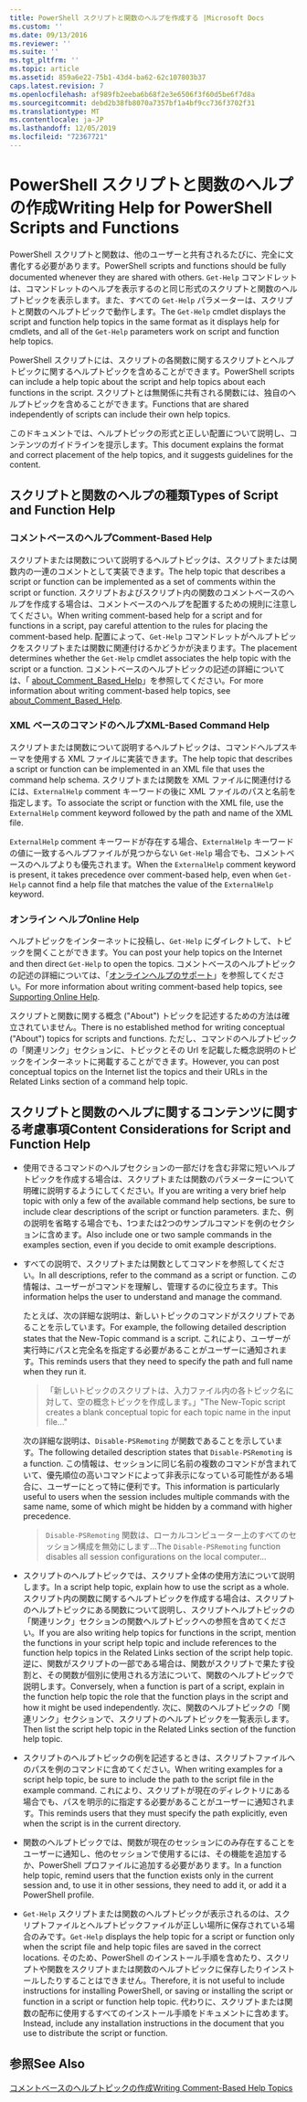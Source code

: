 ```yaml
---
title: PowerShell スクリプトと関数のヘルプを作成する |Microsoft Docs
ms.custom: ''
ms.date: 09/13/2016
ms.reviewer: ''
ms.suite: ''
ms.tgt_pltfrm: ''
ms.topic: article
ms.assetid: 859a6e22-75b1-43d4-ba62-62c107803b37
caps.latest.revision: 7
ms.openlocfilehash: af989fb2eeba6b68f2e3e6506f3f60d5be6f7d8a
ms.sourcegitcommit: debd2b38fb8070a7357bf1a4bf9cc736f3702f31
ms.translationtype: MT
ms.contentlocale: ja-JP
ms.lasthandoff: 12/05/2019
ms.locfileid: "72367721"
---
```

# <a name="writing-help-for-powershell-scripts-and-functions"></a><span data-ttu-id="5325d-102">PowerShell スクリプトと関数のヘルプの作成</span><span class="sxs-lookup"><span data-stu-id="5325d-102">Writing Help for PowerShell Scripts and Functions</span></span>

<span data-ttu-id="5325d-103">PowerShell スクリプトと関数は、他のユーザーと共有されるたびに、完全に文書化する必要があります。</span><span class="sxs-lookup"><span data-stu-id="5325d-103">PowerShell scripts and functions should be fully documented whenever they are shared with others.</span></span>
<span data-ttu-id="5325d-104">`Get-Help` コマンドレットは、コマンドレットのヘルプを表示するのと同じ形式のスクリプトと関数のヘルプトピックを表示します。また、すべての `Get-Help` パラメーターは、スクリプトと関数のヘルプトピックで動作します。</span><span class="sxs-lookup"><span data-stu-id="5325d-104">The `Get-Help` cmdlet displays the script and function help topics in the same format as it displays help for cmdlets, and all of the `Get-Help` parameters work on script and function help topics.</span></span>

<span data-ttu-id="5325d-105">PowerShell スクリプトには、スクリプトの各関数に関するスクリプトとヘルプトピックに関するヘルプトピックを含めることができます。</span><span class="sxs-lookup"><span data-stu-id="5325d-105">PowerShell scripts can include a help topic about the script and help topics about each functions in the script.</span></span>
<span data-ttu-id="5325d-106">スクリプトとは無関係に共有される関数には、独自のヘルプトピックを含めることができます。</span><span class="sxs-lookup"><span data-stu-id="5325d-106">Functions that are shared independently of scripts can include their own help topics.</span></span>

<span data-ttu-id="5325d-107">このドキュメントでは、ヘルプトピックの形式と正しい配置について説明し、コンテンツのガイドラインを提示します。</span><span class="sxs-lookup"><span data-stu-id="5325d-107">This document explains the format and correct placement of the help topics, and it suggests guidelines for the content.</span></span>

## <a name="types-of-script-and-function-help"></a><span data-ttu-id="5325d-108">スクリプトと関数のヘルプの種類</span><span class="sxs-lookup"><span data-stu-id="5325d-108">Types of Script and Function Help</span></span>

### <a name="comment-based-help"></a><span data-ttu-id="5325d-109">コメントベースのヘルプ</span><span class="sxs-lookup"><span data-stu-id="5325d-109">Comment-Based Help</span></span>
<span data-ttu-id="5325d-110">スクリプトまたは関数について説明するヘルプトピックは、スクリプトまたは関数内の一連のコメントとして実装できます。</span><span class="sxs-lookup"><span data-stu-id="5325d-110">The help topic that describes a script or function can be implemented as a set of comments within the script or function.</span></span>
<span data-ttu-id="5325d-111">スクリプトおよびスクリプト内の関数のコメントベースのヘルプを作成する場合は、コメントベースのヘルプを配置するための規則に注意してください。</span><span class="sxs-lookup"><span data-stu-id="5325d-111">When writing comment-based help for a script and for functions in a script, pay careful attention to the rules for placing the comment-based help.</span></span>
<span data-ttu-id="5325d-112">配置によって、`Get-Help` コマンドレットがヘルプトピックをスクリプトまたは関数に関連付けるかどうかが決まります。</span><span class="sxs-lookup"><span data-stu-id="5325d-112">The placement determines whether the `Get-Help` cmdlet associates the help topic with the script or a function.</span></span>
<span data-ttu-id="5325d-113">コメントベースのヘルプトピックの記述の詳細については、「 [about_Comment_Based_Help](/powershell/module/microsoft.powershell.core/about/about_comment_based_help)」を参照してください。</span><span class="sxs-lookup"><span data-stu-id="5325d-113">For more information about writing comment-based help topics, see [about_Comment_Based_Help](/powershell/module/microsoft.powershell.core/about/about_comment_based_help).</span></span>

### <a name="xml-based-command-help"></a><span data-ttu-id="5325d-114">XML ベースのコマンドのヘルプ</span><span class="sxs-lookup"><span data-stu-id="5325d-114">XML-Based Command Help</span></span>
<span data-ttu-id="5325d-115">スクリプトまたは関数について説明するヘルプトピックは、コマンドヘルプスキーマを使用する XML ファイルに実装できます。</span><span class="sxs-lookup"><span data-stu-id="5325d-115">The help topic that describes a script or function can be implemented in an XML file that uses the command help schema.</span></span>
<span data-ttu-id="5325d-116">スクリプトまたは関数を XML ファイルに関連付けるには、`ExternalHelp` comment キーワードの後に XML ファイルのパスと名前を指定します。</span><span class="sxs-lookup"><span data-stu-id="5325d-116">To associate the script or function with the XML file, use the `ExternalHelp` comment keyword followed by the path and name of the XML file.</span></span>

<span data-ttu-id="5325d-117">`ExternalHelp` comment キーワードが存在する場合、`ExternalHelp` キーワードの値に一致するヘルプファイルが見つからない `Get-Help` 場合でも、コメントベースのヘルプよりも優先されます。</span><span class="sxs-lookup"><span data-stu-id="5325d-117">When the `ExternalHelp` comment keyword is present, it takes precedence over comment-based help, even when `Get-Help` cannot find a help file that matches the value of the `ExternalHelp` keyword.</span></span>

### <a name="online-help"></a><span data-ttu-id="5325d-118">オンライン ヘルプ</span><span class="sxs-lookup"><span data-stu-id="5325d-118">Online Help</span></span>
<span data-ttu-id="5325d-119">ヘルプトピックをインターネットに投稿し、`Get-Help` にダイレクトして、トピックを開くことができます。</span><span class="sxs-lookup"><span data-stu-id="5325d-119">You can post your help topics on the Internet and then direct `Get-Help` to open the topics.</span></span>
<span data-ttu-id="5325d-120">コメントベースのヘルプトピックの記述の詳細については、「[オンラインヘルプのサポート](../module/supporting-online-help.md)」を参照してください。</span><span class="sxs-lookup"><span data-stu-id="5325d-120">For more information about writing comment-based help topics, see [Supporting Online Help](../module/supporting-online-help.md).</span></span>

<span data-ttu-id="5325d-121">スクリプトと関数に関する概念 ("About") トピックを記述するための方法は確立されていません。</span><span class="sxs-lookup"><span data-stu-id="5325d-121">There is no established method for writing conceptual ("About") topics for scripts and functions.</span></span>
<span data-ttu-id="5325d-122">ただし、コマンドのヘルプトピックの「関連リンク」セクションに、トピックとその Url を記載した概念説明のトピックをインターネットに掲載することができます。</span><span class="sxs-lookup"><span data-stu-id="5325d-122">However, you can post conceptual topics on the Internet list the topics and their URLs in the Related Links section of a command help topic.</span></span>

## <a name="content-considerations-for-script-and-function-help"></a><span data-ttu-id="5325d-123">スクリプトと関数のヘルプに関するコンテンツに関する考慮事項</span><span class="sxs-lookup"><span data-stu-id="5325d-123">Content Considerations for Script and Function Help</span></span>

- <span data-ttu-id="5325d-124">使用できるコマンドのヘルプセクションの一部だけを含む非常に短いヘルプトピックを作成する場合は、スクリプトまたは関数のパラメーターについて明確に説明するようにしてください。</span><span class="sxs-lookup"><span data-stu-id="5325d-124">If you are writing a very brief help topic with only a few of the available command help sections, be sure to include clear descriptions of the script or function parameters.</span></span> <span data-ttu-id="5325d-125">また、例の説明を省略する場合でも、1つまたは2つのサンプルコマンドを例のセクションに含めます。</span><span class="sxs-lookup"><span data-stu-id="5325d-125">Also include one or two sample commands in the examples section, even if you decide to omit example descriptions.</span></span>

- <span data-ttu-id="5325d-126">すべての説明で、スクリプトまたは関数としてコマンドを参照してください。</span><span class="sxs-lookup"><span data-stu-id="5325d-126">In all descriptions, refer to the command as a script or function.</span></span> <span data-ttu-id="5325d-127">この情報は、ユーザーがコマンドを理解し、管理するのに役立ちます。</span><span class="sxs-lookup"><span data-stu-id="5325d-127">This information helps the user to understand and manage the command.</span></span>

  <span data-ttu-id="5325d-128">たとえば、次の詳細な説明は、新しいトピックのコマンドがスクリプトであることを示しています。</span><span class="sxs-lookup"><span data-stu-id="5325d-128">For example, the following detailed description states that the New-Topic command is a script.</span></span> <span data-ttu-id="5325d-129">これにより、ユーザーが実行時にパスと完全名を指定する必要があることがユーザーに通知されます。</span><span class="sxs-lookup"><span data-stu-id="5325d-129">This reminds users that they need to specify the path and full name when they run it.</span></span>

  > <span data-ttu-id="5325d-130">「新しいトピックのスクリプトは、入力ファイル内の各トピック名に対して、空の概念トピックを作成します。」</span><span class="sxs-lookup"><span data-stu-id="5325d-130">"The New-Topic script creates a blank conceptual topic for each topic name in the input file..."</span></span>

  <span data-ttu-id="5325d-131">次の詳細な説明は、`Disable-PSRemoting` が関数であることを示しています。</span><span class="sxs-lookup"><span data-stu-id="5325d-131">The following detailed description states that `Disable-PSRemoting` is a function.</span></span> <span data-ttu-id="5325d-132">この情報は、セッションに同じ名前の複数のコマンドが含まれていて、優先順位の高いコマンドによって非表示になっている可能性がある場合に、ユーザーにとって特に便利です。</span><span class="sxs-lookup"><span data-stu-id="5325d-132">This information is particularly useful to users when the session includes multiple commands with the same name, some of which might be hidden by a command with higher precedence.</span></span>

  > <span data-ttu-id="5325d-133">`Disable-PSRemoting` 関数は、ローカルコンピューター上のすべてのセッション構成を無効にします...</span><span class="sxs-lookup"><span data-stu-id="5325d-133">The `Disable-PSRemoting` function disables all session configurations on the local computer...</span></span>

- <span data-ttu-id="5325d-134">スクリプトのヘルプトピックでは、スクリプト全体の使用方法について説明します。</span><span class="sxs-lookup"><span data-stu-id="5325d-134">In a script help topic, explain how to use the script as a whole.</span></span> <span data-ttu-id="5325d-135">スクリプト内の関数に関するヘルプトピックを作成する場合は、スクリプトのヘルプトピックにある関数について説明し、スクリプトヘルプトピックの「関連リンク」セクションの関数ヘルプトピックへの参照を含めてください。</span><span class="sxs-lookup"><span data-stu-id="5325d-135">If you are also writing help topics for functions in the script, mention the functions in your script help topic and include references to the function help topics in the Related Links section of the script help topic.</span></span> <span data-ttu-id="5325d-136">逆に、関数がスクリプトの一部である場合は、関数がスクリプトで果たす役割と、その関数が個別に使用される方法について、関数のヘルプトピックで説明します。</span><span class="sxs-lookup"><span data-stu-id="5325d-136">Conversely, when a function is part of a script, explain in the function help topic the role that the function plays in the script and how it might be used independently.</span></span> <span data-ttu-id="5325d-137">次に、関数のヘルプトピックの「関連リンク」セクションで、スクリプトのヘルプトピックを一覧表示します。</span><span class="sxs-lookup"><span data-stu-id="5325d-137">Then list the script help topic in the Related Links section of the function help topic.</span></span>

- <span data-ttu-id="5325d-138">スクリプトのヘルプトピックの例を記述するときは、スクリプトファイルへのパスを例のコマンドに含めてください。</span><span class="sxs-lookup"><span data-stu-id="5325d-138">When writing examples for a script help topic, be sure to include the path to the script file in the example command.</span></span> <span data-ttu-id="5325d-139">これにより、スクリプトが現在のディレクトリにある場合でも、パスを明示的に指定する必要があることがユーザーに通知されます。</span><span class="sxs-lookup"><span data-stu-id="5325d-139">This reminds users that they must specify the path explicitly, even when the script is in the current directory.</span></span>

- <span data-ttu-id="5325d-140">関数のヘルプトピックでは、関数が現在のセッションにのみ存在することをユーザーに通知し、他のセッションで使用するには、その機能を追加するか、PowerShell プロファイルに追加する必要があります。</span><span class="sxs-lookup"><span data-stu-id="5325d-140">In a function help topic, remind users that the function exists only in the current session and, to use it in other sessions, they need to add it, or add it a PowerShell profile.</span></span>

- <span data-ttu-id="5325d-141">`Get-Help` スクリプトまたは関数のヘルプトピックが表示されるのは、スクリプトファイルとヘルプトピックファイルが正しい場所に保存されている場合のみです。</span><span class="sxs-lookup"><span data-stu-id="5325d-141">`Get-Help` displays the help topic for a script or function only when the script file and help topic files are saved in the correct locations.</span></span> <span data-ttu-id="5325d-142">そのため、PowerShell のインストール手順を含めたり、スクリプトや関数をスクリプトまたは関数のヘルプトピックに保存したりインストールしたりすることはできません。</span><span class="sxs-lookup"><span data-stu-id="5325d-142">Therefore, it is not useful to include instructions for installing PowerShell, or saving or installing the script or function in a script or function help topic.</span></span> <span data-ttu-id="5325d-143">代わりに、スクリプトまたは関数の配布に使用するすべてのインストール手順をドキュメントに含めます。</span><span class="sxs-lookup"><span data-stu-id="5325d-143">Instead, include any installation instructions in the document that you use to distribute the script or function.</span></span>

## <a name="see-also"></a><span data-ttu-id="5325d-144">参照</span><span class="sxs-lookup"><span data-stu-id="5325d-144">See Also</span></span>

[<span data-ttu-id="5325d-145">コメントベースのヘルプトピックの作成</span><span class="sxs-lookup"><span data-stu-id="5325d-145">Writing Comment-Based Help Topics</span></span>](./writing-comment-based-help-topics.md)
